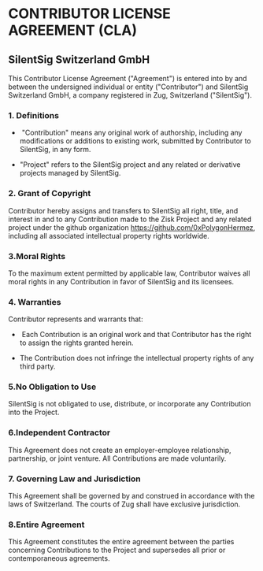 # CONTRIBUTOR LICENSE AGREEMENT (CLA) 
## SilentSig Switzerland GmbH

This Contributor License Agreement ("Agreement") is entered into by and between the undersigned individual or entity ("Contributor") and SilentSig Switzerland GmbH, a company registered in Zug, Switzerland ("SilentSig"). 

### 1. Definitions 

- ​ "Contribution" means any original work of authorship, including any modifications or additions to existing work, submitted by Contributor to SilentSig, in any form. 

- "Project" refers to the SilentSig project and any related or derivative projects managed by SilentSig. 

### 2. Grant of Copyright 

Contributor hereby assigns and transfers to SilentSig all right, title, and interest in and to any Contribution made to the Zisk Project and any related project under the github organization https://github.com/0xPolygonHermez, including all associated intellectual property rights worldwide. 

### 3.Moral Rights 

To the maximum extent permitted by applicable law, Contributor waives all moral rights in any Contribution in favor of SilentSig and its licensees. 

### 4. Warranties

Contributor represents and warrants that:

- ​ Each Contribution is an original work and that Contributor has the right to assign the rights granted herein.

- The Contribution does not infringe the intellectual property rights of any third party.

### 5.​No Obligation to Use 

SilentSig is not obligated to use, distribute, or incorporate any Contribution into the Project.

### 6.​Independent Contractor 

This Agreement does not create an employer-employee relationship, partnership, or joint venture. All Contributions are made voluntarily. 

### 7. Governing Law and Jurisdiction 

This Agreement shall be governed by and construed in accordance with the laws of Switzerland. The courts of Zug shall have exclusive jurisdiction. 

### 8.​Entire Agreement 

This Agreement constitutes the entire agreement between the parties concerning Contributions to the Project and supersedes all prior or contemporaneous agreements. 

